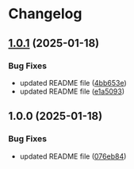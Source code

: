 # Changelog

## [1.0.1](https://github.com/mustafazeydani/eslint-config/compare/v1.0.0...v1.0.1) (2025-01-18)

### Bug Fixes

* updated README file ([4bb653e](https://github.com/mustafazeydani/eslint-config/commit/4bb653eba614c90b06a5ffac1a8418c72b653e0c))
* updated README file ([e1a5093](https://github.com/mustafazeydani/eslint-config/commit/e1a509317cfe2d4feecce3e00c3dd957892ac617))

## 1.0.0 (2025-01-18)

### Bug Fixes

* updated README file ([076eb84](https://github.com/mustafazeydani/eslint-config/commit/076eb84614d56e598cecf77748b2f8870e883969))
